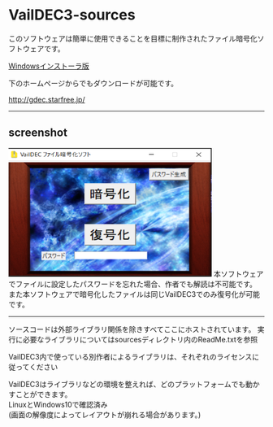 <h1>VailDEC3-sources</h1>

<p>このソフトウェアは簡単に使用できることを目標に制作されたファイル暗号化ソフトウェアです。</p>
<a href="https://github.com/Vail-Zero/VailDEC3-sources/releases/tag/1.0.0">Windowsインストーラ版</a>
<p>下のホームページからでもダウンロードが可能です。</p>
<a href="http://gdec.starfree.jp/">http://gdec.starfree.jp/</a>
<hr></hr>
<h2>screenshot</h2>
<img src="./img/screenshot.PNG" width="400" height="253">
本ソフトウェアでファイルに設定したパスワードを忘れた場合、作者でも解読は不可能です。
<br>
また本ソフトウェアで暗号化したファイルは同じVailDEC3でのみ復号化が可能です。
<hr></hr>
ソースコードは外部ライブラリ関係を除きすべてここにホストされています。
実行に必要なライブラリについてはsourcesディレクトリ内のReadMe.txtを参照

VailDEC3内で使っている別作者によるライブラリは、それぞれのライセンスに従ってください

VailDEC3はライブラリなどの環境を整えれば、どのプラットフォームでも動かすことができます。<br>
LinuxとWindows10で確認済み<br>
(画面の解像度によってレイアウトが崩れる場合があります。)
